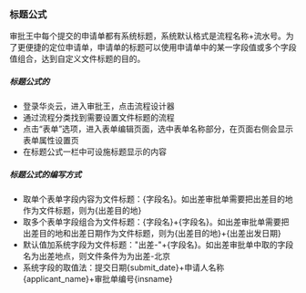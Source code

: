 ### 标题公式

审批王中每个提交的申请单都有系统标题，系统默认格式是流程名称+流水号。为了更便捷的定位申请单，申请单的标题可以使用申请单中的某一字段值或多个字段值组合，达到自定义文件标题的目的。

##### 标题公式的
- 登录华炎云，进入审批王，点击流程设计器
- 通过流程分类找到需要设置文件标题的流程
- 点击“表单”选项，进入表单编辑页面，选中表单名称部分，在页面右侧会显示表单属性设置页
- 在标题公式一栏中可设施标题显示的内容

##### 标题公式的编写方式

- 取单个表单字段内容为文件标题：{字段名}。如出差审批单需要把出差目的地作为文件标题，则为{出差目的地}
- 取多个表单字段组合为文件标题：{字段名}+{字段名}。如出差审批单需要把出差目的地和出差日期作为文件标题，则为{出差目的地}+{出差出发日期}
- 默认值加系统字段为文件标题："出差-"+{字段名}。如出差审批单中取的字段名为出差地点，则文件条件为为出差-北京
- 系统字段的取值法：提交日期{submit_date}+申请人名称{applicant_name}+审批单编号{insname}

